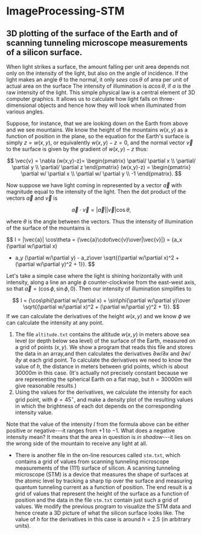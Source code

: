 # ImageProcessing-STM
## 3D plotting of the surface of the Earth and of scanning tunneling microscope measurements of a silicon surface.

When light strikes a surface, the amount falling per unit area
depends not only on the intensity of the light, but also on the angle of
incidence.  If the light makes an angle $\theta$ to the normal, it only
*sees* $\cos\theta$ of area per unit of actual area on the surface
The intensity of illumination is $a\cos\theta$, if $a$ is the raw
intensity of the light.  This simple physical law is a central element of
3D computer graphics.  It allows us to calculate how light falls on
three-dimensional objects and hence how they will look when illuminated
from various angles.

Suppose, for instance, that we are looking down on the Earth from above and
we see mountains.  We know the height of the mountains $w(x,y)$ as a
function of position in the plane, so the equation for the Earth's
surface is simply $z=w(x,y)$, or equivalently $w(x,y)-z=0$, and the normal
vector $\vec{v}$ to the surface is given by the gradient of $w(x,y)-z$
thus:

$$
\vec{v} =
\nabla (w(x,y)-z)= \begin{pmatrix}
                  \partial/ \partial x \\
                  \partial/ \partial y \\
                  \partial/ \partial z
                \end{pmatrix}
                (w(x,y)-z)
              = \begin{pmatrix}
                  \partial w/ \partial x \\
                  \partial w/ \partial y \\
                  -1
                \end{pmatrix}.
$$

Now suppose we have light coming in represented by a vector $\vec{a}$ with
magnitude equal to the intensity of the light.  Then the dot product of the
vectors $\vec{a}$ and $\vec{v}$ is

$$
\vec{a}\cdot\vec{v} = |\vec{a}||\vec{v}|\cos\theta,
$$

where $\theta$ is the angle between the vectors.  Thus the intensity of
illumination of the surface of the mountains is

$$
I = |\vec{a}| \cos\theta = {\vec{a}\cdot\vec{v}\over|\vec{v}|}
  = {a_x (\partial w/\partial x)
   + a_y (\partial w/\partial y) - a_z\over
     \sqrt{(\partial w/\partial x)^2 + (\partial w/\partial y)^2 + 1}}.
$$

Let's take a simple case where the light is shining horizontally with unit
intensity, along a line an angle $\phi$ counter-clockwise from the
east-west axis, so that $\vec{a}=(\cos\phi,\sin\phi,0)$.  Then our
intensity of illumination simplifies to

$$
I = {\cos\phi(\partial w/\partial x) + \sin\phi(\partial w/\partial y)\over
     \sqrt{(\partial w/\partial x)^2 + (\partial w/\partial y)^2 + 1}}.
$$
If we can calculate the derivatives of the height $w(x,y)$ and we
know $\phi$ we can calculate the intensity at any point.


1. The file
  `altitude.txt` contains the altitude $w(x,y)$ in meters above
  sea level (or depth below sea level) of the surface of the Earth,
  measured on a grid of points $(x,y)$. We show a program that reads this
  file and stores the data in an array,and then calculates the derivatives
  $\partial w/\partial x$ and $\partial w/\partial y$ at each grid point.
  To calculate
  the derivatives we need to know the value of $h$, the distance in
  meters between grid points, which is about $30000$m in this case.
  (It's actually not precisely constant because we are representing the
  spherical Earth on a flat map, but $h=30000$m will give reasonable
  results.)
2. Using the values for the derivatives, we calculate the intensity
  for each grid point, with $\phi=45^\circ$, and make a density plot of the
  resulting values in which the brightness of each dot depends on the
  corresponding intensity value. 

Note that the value of the intensity $I$ from the formula above can be either positive or negative---it ranges from $+1$ to $-1$.  What does a negative intensity mean?  It means that the area in question is *in shadow*---it lies on the wrong side of the mountain to receive any light at all.  

* There is another file in the on-line resources called `stm.txt`,
  which contains a grid of values from scanning tunneling microscope
  measurements of the (111) surface of silicon.  A scanning
  tunneling microscope (STM) is a device that measures the shape of
  surfaces at the atomic level by tracking a sharp tip over the surface and
  measuring quantum tunneling current as a function of position.  The end
  result is a grid of values that represent the height of the surface as a
  function of position and the data in the file `stm.txt` contain just
  such a grid of values.  We modify the previous program to visualize
  the STM data and hence create a 3D picture of what the silicon
  surface looks like.  The value of $h$ for the derivatives in this case is
  around $h=2.5$ (in arbitrary units).

